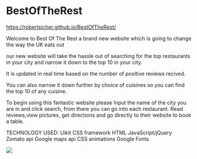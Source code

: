 # BestOfTheRest
https://robertsicher.github.io/BestOfTheRest/

Welcome to Best Of The Rest a brand new website which is going to change the way the UK eats out 

our new website will take the hassle out of searching for the top restaurants in your city  and narrow it down
to the top 10 in your city.

It is updated in real time based on the number of positive reviews recived.

You can also narrow it down further by choice of cuisines so you can find the top 10 of any cuisine. 

To begin using this fantastic website please Input the name of the city you are in and click search, 
from there you can go into each restaurant. Read reviews,view pictures, get directions and go directly 
to their website to book a table.


TECHNOLOGY USED:
Uikit CSS framework
HTML
JavaScript/jQuery
Zomato api
Google maps api
CSS animations
Google Fonts

![](https://github.com/genius-pending/BestOfTheRest/blob/main/screenshot.png)




